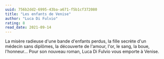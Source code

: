 ```yaml
---
uuid: 756b2dd2-6995-43ba-a671-f5b1cf372080
title: "Les enfants de Venise"
author: "Luca Di Fulvio"
rating: 8
read_date: 2021-09-14
---
```


La misère radieuse d'une bande d'enfants perdus, la fille secrète d'un médecin sans diplômes, la découverte de l'amour, l'or, le sang, la boue, l'honneur... Pour son nouveau roman, Luca Di Fulvio vous emporte à Venise.